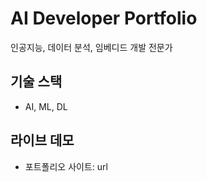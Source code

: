 # AI Developer Portfolio

인공지능, 데이터 분석, 임베디드 개발 전문가

## 기술 스택
- AI, ML, DL

## 라이브 데모
- 포트폴리오 사이트: url
